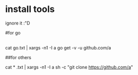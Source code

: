 # install tools
ignore it :"D

#for go

</br>
cat go.txt | xargs -n1 -I a go get -v -u github.com/a 
</br>

##for others
>
cat * .txt | xargs -n1 -I a sh -c "git clone https://github.com/a"


